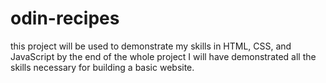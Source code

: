 # odin-recipes
this project will be used to demonstrate my skills in HTML, CSS, and JavaScript
by the end of the whole project I will have demonstrated all the skills necessary
for building a basic website.